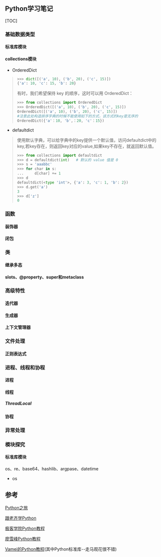 ## Python学习笔记

[TOC]

### 基础数据类型

#### 标准库模块

#### collections模块

- OrderedDict

> ```python
> >>> dict([('a', 10), ('b', 20), ('c', 15)])
> {'a': 10, 'c': 15, 'b': 20}
> ```
>
> 有时，我们希望保持 key 的顺序，这时可以用 OrderedDict：
>
> ```python
> >>> from collections import OrderedDict
> >>> OrderedDict([('a', 10), ('b', 20), ('c', 15)])
> OrderedDict([('a', 10), ('b', 20), ('c', 15)])
> #注意此处构造排序字典的时候不能使用如下的方式，该方式的key是无序的
> OrderedDict({'a'：10, 'b',：20, 'c'：15})
> ```

- defaultdict

> 使用默认字典，可以给字典中的key提供一个默认值，访问defaultdict中的key,若key存在，则返回key对应的value,如果key不存在，就返回默认值。
>
> ```python
> >>> from collections import defaultdict
> >>> d = defaultdict(int)   # 默认的 value 值是 0
> >>> s = 'aaabbc'
> >>> for char in s:
> ...     d[char] += 1
> >>> d
> defaultdict(<type 'int'>, {'a': 3, 'c': 1, 'b': 2})
> >>> d.get('a')
> 3
> >>> d['z']
> 0
> ```

### 函数

#### 装饰器

#### 闭包

### 类

#### 继承多态

#### slots、@property、super和metaclass

### 高级特性

#### 迭代器

#### 生成器

#### 上下文管理器

### 文件处理

#### 正则表达式

### 进程、线程和协程

#### 进程

#### 线程

##### ThreadLocal

#### 协程

### 异常处理

### 模块探究

#### 标准库模块

os、re、base64、hashlib、argpase、datetime

- os



## 参考

[Python之旅](https://funhacks.net/explore-python/?hmsr=toutiao.io&utm_medium=toutiao.io&utm_source=toutiao.io)

[跟老齐学Python](https://github.com/qiwsir/StarterLearningPython)

[极客学院Python教程](http://wiki.jikexueyuan.com/list/python/)

[廖雪峰Python教程](http://www.liaoxuefeng.com/wiki/001374738125095c955c1e6d8bb493182103fac9270762a000/)

[Vamei的Python教程](https://github.com/Vamei/Python-Tutorial-Vamei/tree/master/content)(其中Python标准库--走马观花很不错)